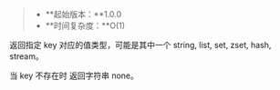 > - **起始版本：**1.0.0
> - **时间复杂度：**O(1)

返回指定 key 对应的值类型，可能是其中一个 string, list, set, zset, hash, stream。

当 key 不存在时 返回字符串 none。

